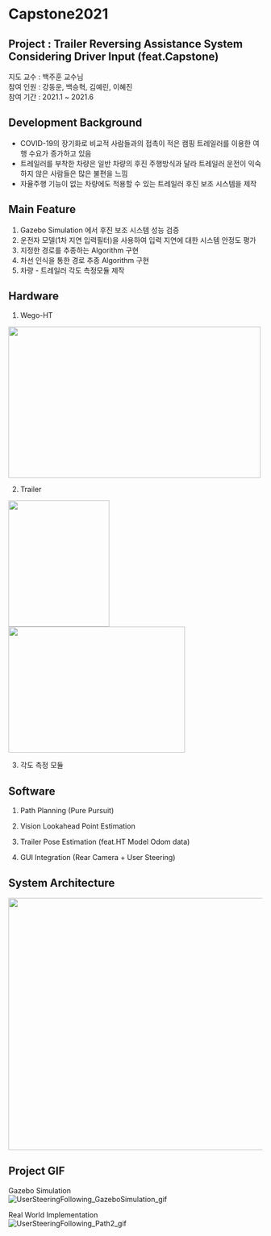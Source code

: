 # Capstone2021

## Project : Trailer Reversing Assistance System Considering Driver Input (feat.Capstone)  
  
지도 교수 : 백주훈 교수님  
참여 인원 : 강동운, 백승혁, 김예린, 이혜진  
참여 기간 : 2021.1 ~ 2021.6

## Development Background 
- COVID-19의 장기화로 비교적 사람들과의 접촉이 적은 캠핑 트레일러를 이용한 여행 수요가 증가하고 있음 
- 트레일러를 부착한 차량은 일반 차량의 후진 주행방식과 달라 트레일러 운전이 익숙하지 않은 사람들은 많은 불편을 느낌 
- 자율주행 기능이 없는 차량에도 적용할 수 있는 트레일러 후진 보조 시스템을 제작
  
## Main Feature  
1. Gazebo Simulation 에서 후진 보조 시스템 성능 검증
2. 운전자 모델(1차 지연 입력필터)을 사용하여 입력 지연에 대한 시스템 안정도 평가
3. 지정한 경로를 추종하는 Algorithm 구현
4. 차선 인식을 통한 경로 추종 Algorithm 구현
5. 차량 - 트레일러 각도 측정모듈 제작

## Hardware
1. Wego-HT  
<img src="https://user-images.githubusercontent.com/52377778/119153611-5ccc1b00-ba8c-11eb-876d-c597b88c0a27.jpg" width="500" height="300" />   

2. Trailer
<img src="https://user-images.githubusercontent.com/52377778/119154036-c0564880-ba8c-11eb-8ff5-8c72b351eaad.jpg" width="200" height="250" />
<img src="https://user-images.githubusercontent.com/52377778/119154064-c77d5680-ba8c-11eb-8286-b965e17b3e2e.jpg" width="350" height="250" />  

3. 각도 측정 모듈
  
## Software
1. Path Planning (Pure Pursuit)

2. Vision Lookahead Point Estimation

3. Trailer Pose Estimation (feat.HT Model Odom data)

4. GUI Integration (Rear Camera + User Steering)
    
## System Architecture
<img src="https://user-images.githubusercontent.com/52377778/119155218-e6301d00-ba8d-11eb-9af1-eb3f155e81ed.PNG" width="800" height="500" />  
    
## Project GIF
Gazebo Simulation  
![UserSteeringFollowing_GazeboSimulation_gif](https://user-images.githubusercontent.com/52377778/119159621-635d9100-ba92-11eb-9732-b22b2bbad0a3.gif)

Real World Implementation  
![UserSteeringFollowing_Path2_gif](https://user-images.githubusercontent.com/52377778/119159617-6062a080-ba92-11eb-881e-7c8f3d8d3cdc.gif)







